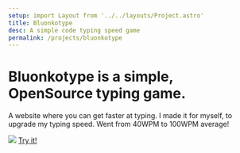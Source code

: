 ```yaml
---
setup: import Layout from '../../layouts/Project.astro'
title: Bluonkotype
desc: A simple code typing speed game
permalink: /projects/bluonkotype
---
```

<div class="text-center flex flex-col items-center">
    <h1 class="text-xl text-gray-400">Bluonkotype is a simple, OpenSource typing game.</h1>
    <p class="mt-6 w-[70vw]">
        A website where you can get faster at typing. I made it for myself, to upgrade my typing speed. Went from 40WPM to 100WPM average!
    </p>
    <img src="/assets/bluonkotype.png" class="w-[50vw] mt-5"/>
    <a href="https://l1ghtingbolt.github.io/bluonkotype"  target="_blank" class="a">Try it!</a>
</div>
